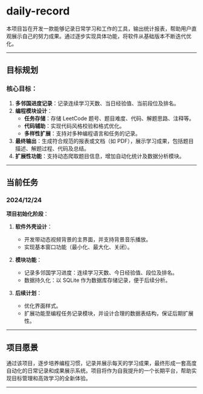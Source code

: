 # daily-record
本项目旨在开发一款能够记录日常学习和工作的工具，输出统计报表，帮助用户直观展示自己的努力成果。通过逐步实现具体功能，将软件从基础版本不断迭代优化。

---

## 目标规划

### 核心目标：
1. **多邻国进度记录**：记录连续学习天数、当日经验值、当前段位及排名。
2. **编程模块设计**：
   - **任务存储**：存储 LeetCode 题号、题目难度、代码、解题思路、注释等。
   - **代码辅助**：实现代码风格校验和格式优化。
   - **多样性扩展**：支持对多种编程语言和任务的记录。
3. **最终输出**：生成符合规范的报表或文档（如 PDF），展示学习成果，包括题目描述、解题过程、代码及总结。
4. **扩展性功能**：支持动态爬取题目信息，增加自动化统计及数据分析模块。

---

## 当前任务

### **2024/12/24**
**项目初始化阶段**：
1. **软件外壳设计**：
   - 开发带动态视频背景的主界面，并支持背景音乐播放。
   - 实现基本窗口功能（最小化、最大化、关闭）。

2. **模块功能**：
   - 记录多邻国学习进度：连续学习天数、今日经验值、段位及排名。
   - 数据持久化：以 SQLite 作为数据库存储记录，便于后续分析。

3. **后续计划**：
   - 优化界面样式。
   - 扩展功能至编程任务记录模块，并设计合理的数据表结构，保证后期扩展性。

---

## 项目愿景
通过该项目，逐步培养编程习惯，记录并展示每天的学习成果，最终形成一套高度自动化的日常记录和成果展示系统。项目将作为自我提升的一个长期平台，帮助实现目标管理和高效学习的全新体验。

---

